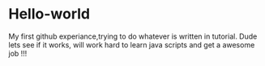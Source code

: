 # Hello-world
My first github experiance,trying to do whatever is written in tutorial.
Dude lets see if it works, will work hard to learn java scripts and get a awesome job !!!
